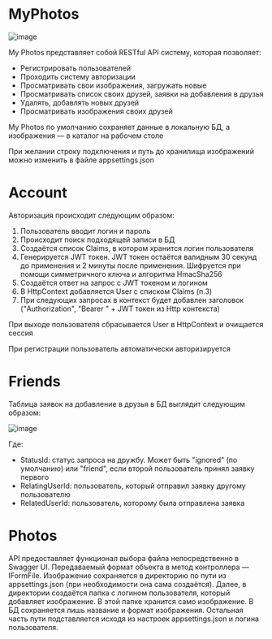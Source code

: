 # MyPhotos

![image](https://github.com/45474F52/MyPhotos/assets/98253223/c9b221f9-2636-4df0-8641-cc047698db17)

My Photos представляет собой RESTful API систему, которая позволяет:
* Регистрировать пользователей
* Проходить систему авторизации
* Просматривать свои изображения, загружать новые
* Просматривать список своих друзей, заявки на добавления в друзья
* Удалять, добавлять новых друзей
* Просматривать изображения своих друзей

My Photos по умолчанию сохраняет данные в локальную БД, а изображения — в каталог на рабочем столе

При желании строку подключения и путь до хранилища изображений можно изменить в файле appsettings.json

# Account

Авторизация происходит следующим образом:
1) Пользователь вводит логин и пароль
2) Происходит поиск подходящей записи в БД
3) Создаётся список Claims, в котором хранится логин пользователя
4) Генерируется JWT токен. JWT токен остаётся валидным 30 секунд до применения и 2 минуты после применения. Шифруется при помощи симметричного ключа и алгоритма HmacSha256
5) Создаётся ответ на запрос с JWT токеном и логином
6) В HttpContext добавляется User с списком Claims (п.3)
7) При следующих запросах в контекст будет добавлен заголовок ("Authorization", "Bearer " + JWT токен из Http контекста)

При выходе пользователя сбрасывается User в HttpContext и очищается сессия

При регистрации пользователь автоматически авторизируется

# Friends

Таблица заявок на добавление в друзья в БД выглядит следующим образом:

![image](https://github.com/45474F52/MyPhotos/assets/98253223/bad156c7-21b2-4630-8363-bea6ef4fd1ca)

Где:
- StatusId: статус запроса на дружбу. Может быть "ignored" (по умолчанию) или "friend", если второй пользователь принял заявку первого
- RelatingUserId: пользователь, который отправил заявку другому пользователю
- RelatedUserId: пользователь, которому была отправлена заявка

# Photos

API предоставляет функционал выбора файла непосредственно в Swagger UI. Передаваемый формат объекта в метод контроллера — IFormFile.
Изображение сохраняется в директорию по пути из appsettings.json (при необходимости она сама создаётся).
Далее, в директории создаётся папка с логином пользователя, который добавляет изображение. В этой папке хранится само изображение.
В БД сохраняется лишь название и формат изображения. Остальная часть пути подставляется исходя из настроек appsettings.json и логина пользователя.
